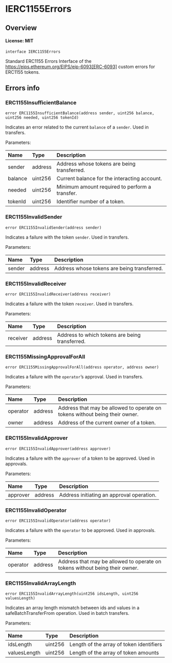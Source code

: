 # IERC1155Errors

## Overview

#### License: MIT

```solidity
interface IERC1155Errors
```

Standard ERC1155 Errors
Interface of the https://eips.ethereum.org/EIPS/eip-6093[ERC-6093] custom errors for ERC1155 tokens.
## Errors info

### ERC1155InsufficientBalance

```solidity
error ERC1155InsufficientBalance(address sender, uint256 balance, uint256 needed, uint256 tokenId)
```

Indicates an error related to the current `balance` of a `sender`. Used in transfers.


Parameters:

| Name    | Type    | Description                                     |
| :------ | :------ | :---------------------------------------------- |
| sender  | address | Address whose tokens are being transferred.     |
| balance | uint256 | Current balance for the interacting account.    |
| needed  | uint256 | Minimum amount required to perform a transfer.  |
| tokenId | uint256 | Identifier number of a token.                   |

### ERC1155InvalidSender

```solidity
error ERC1155InvalidSender(address sender)
```

Indicates a failure with the token `sender`. Used in transfers.


Parameters:

| Name   | Type    | Description                                 |
| :----- | :------ | :------------------------------------------ |
| sender | address | Address whose tokens are being transferred. |

### ERC1155InvalidReceiver

```solidity
error ERC1155InvalidReceiver(address receiver)
```

Indicates a failure with the token `receiver`. Used in transfers.


Parameters:

| Name     | Type    | Description                                    |
| :------- | :------ | :--------------------------------------------- |
| receiver | address | Address to which tokens are being transferred. |

### ERC1155MissingApprovalForAll

```solidity
error ERC1155MissingApprovalForAll(address operator, address owner)
```

Indicates a failure with the `operator`’s approval. Used in transfers.


Parameters:

| Name     | Type    | Description                                                                  |
| :------- | :------ | :--------------------------------------------------------------------------- |
| operator | address | Address that may be allowed to operate on tokens without being their owner.  |
| owner    | address | Address of the current owner of a token.                                     |

### ERC1155InvalidApprover

```solidity
error ERC1155InvalidApprover(address approver)
```

Indicates a failure with the `approver` of a token to be approved. Used in approvals.


Parameters:

| Name     | Type    | Description                               |
| :------- | :------ | :---------------------------------------- |
| approver | address | Address initiating an approval operation. |

### ERC1155InvalidOperator

```solidity
error ERC1155InvalidOperator(address operator)
```

Indicates a failure with the `operator` to be approved. Used in approvals.


Parameters:

| Name     | Type    | Description                                                                 |
| :------- | :------ | :-------------------------------------------------------------------------- |
| operator | address | Address that may be allowed to operate on tokens without being their owner. |

### ERC1155InvalidArrayLength

```solidity
error ERC1155InvalidArrayLength(uint256 idsLength, uint256 valuesLength)
```

Indicates an array length mismatch between ids and values in a safeBatchTransferFrom operation.
Used in batch transfers.


Parameters:

| Name         | Type    | Description                               |
| :----------- | :------ | :---------------------------------------- |
| idsLength    | uint256 | Length of the array of token identifiers  |
| valuesLength | uint256 | Length of the array of token amounts      |
